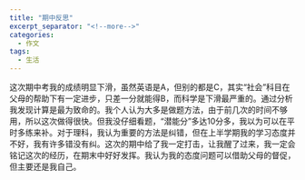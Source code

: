 ```yaml
---
title: "期中反思"
excerpt_separator: "<!--more-->"
categories:
  - 作文
tags:
  - 生活
---
```


这次期中考我的成绩明显下滑，虽然英语是A，但别的都是C，其实“社会”科目在父母的帮助下有一定进步，只差一分就能得B，而科学是下滑最严重的。通过分析我发现计算是最为致命的。我个人认为大多是做题方法，由于前几次的时间不够用，所以这次做得很快。但我没仔细看题，“潜能分”多达10分多，我以为可以在平时多练来补。对于理科，我认为重要的方法是纠错，但在上半学期我的学习态度并不好，我有许多错没有纠。这次的期中给了我一定打击，让我醒了过来，我一定会铭记这次的经历，在期末中好好发挥。我认为我的态度问题可以借助父母的督促，但主要还是我自己。
